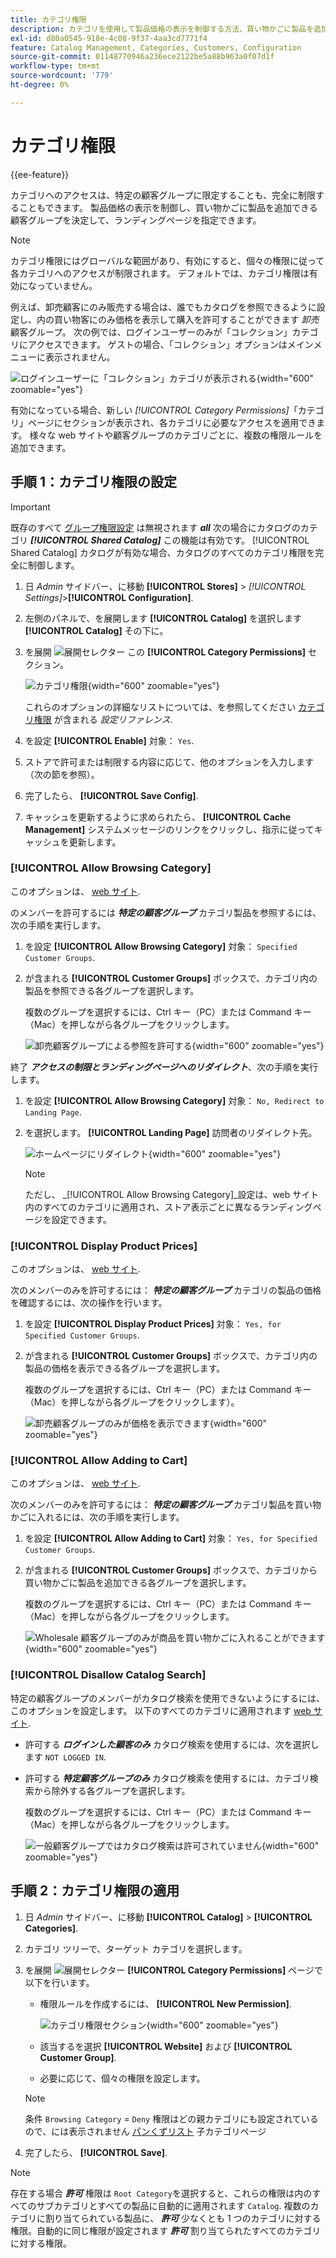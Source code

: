 ```yaml
---
title: カテゴリ権限
description: カテゴリを使用して製品価格の表示を制御する方法、買い物かごに製品を追加できる顧客グループを決定する方法、ランディングページを指定する方法について説明します。
exl-id: d80a0545-918e-4c08-9f37-4aa3cd7771f4
feature: Catalog Management, Categories, Customers, Configuration
source-git-commit: 01148770946a236ece2122be5a88b963a0f07d1f
workflow-type: tm+mt
source-wordcount: '779'
ht-degree: 0%

---
```


# カテゴリ権限

{{ee-feature}}

カテゴリへのアクセスは、特定の顧客グループに限定することも、完全に制限することもできます。 製品価格の表示を制御し、買い物かごに製品を追加できる顧客グループを決定して、ランディングページを指定できます。

>[!NOTE]
>
>カテゴリ権限にはグローバルな範囲があり、有効にすると、個々の権限に従って各カテゴリへのアクセスが制限されます。 デフォルトでは、カテゴリ権限は有効になっていません。

例えば、卸売顧客にのみ販売する場合は、誰でもカタログを参照できるように設定し、内の買い物客にのみ価格を表示して購入を許可することができます _卸売_ 顧客グループ。 次の例では、ログインユーザーのみが「コレクション」カテゴリにアクセスできます。 ゲストの場合、「コレクション」オプションはメインメニューに表示されません。

![ログインユーザーに「コレクション」カテゴリが表示される](./assets/storefront-category-permissions-logged-in.png){width="600" zoomable="yes"}

有効になっている場合、新しい _[!UICONTROL Category Permissions]_「カテゴリ」ページにセクションが表示され、各カテゴリに必要なアクセスを適用できます。 様々な web サイトや顧客グループのカテゴリごとに、複数の権限ルールを追加できます。

## 手順 1：カテゴリ権限の設定

>[!IMPORTANT]
>
>既存のすべて [グループ権限設定](../configuration-reference/catalog/catalog.md#category-permissions) は無視されます **_all_** 次の場合にカタログのカテゴリ **_[!UICONTROL Shared Catalog]_** この機能は有効です。 [!UICONTROL Shared Catalog] カタログが有効な場合、カタログのすべてのカテゴリ権限を完全に制御します。

1. 日 _Admin_ サイドバー、に移動 **[!UICONTROL Stores]** > _[!UICONTROL Settings]_>**[!UICONTROL Configuration]**.

1. 左側のパネルで、を展開します **[!UICONTROL Catalog]** を選択します **[!UICONTROL Catalog]** その下に。

1. を展開 ![展開セレクター](../assets/icon-display-expand.png) この **[!UICONTROL Category Permissions]** セクション。

   ![カテゴリ権限](../configuration-reference/catalog/assets/catalog-category-permissions.png){width="600" zoomable="yes"}

   これらのオプションの詳細なリストについては、を参照してください [カテゴリ権限](../configuration-reference/catalog/catalog.md#category-permissions) が含まれる _設定リファレンス_.

1. を設定 **[!UICONTROL Enable]** 対象： `Yes`.

1. ストアで許可または制限する内容に応じて、他のオプションを入力します（次の節を参照）。

1. 完了したら、 **[!UICONTROL Save Config]**.

1. キャッシュを更新するように求められたら、 **[!UICONTROL Cache Management]** システムメッセージのリンクをクリックし、指示に従ってキャッシュを更新します。

### [!UICONTROL Allow Browsing Category]

このオプションは、 [web サイト](../getting-started/websites-stores-views.md).

のメンバーを許可するには **_特定の顧客グループ_** カテゴリ製品を参照するには、次の手順を実行します。

1. を設定 **[!UICONTROL Allow Browsing Category]** 対象： `Specified Customer Groups`.

1. が含まれる **[!UICONTROL Customer Groups]** ボックスで、カテゴリ内の製品を参照できる各グループを選択します。

   複数のグループを選択するには、Ctrl キー（PC）または Command キー（Mac）を押しながら各グループをクリックします。

   ![卸売顧客グループによる参照を許可する](./assets/category-permissions-allow-browsing-customer-groups.png){width="600" zoomable="yes"}

終了 **_アクセスの制限とランディングページへのリダイレクト_**、次の手順を実行します。

1. を設定 **[!UICONTROL Allow Browsing Category]** 対象： `No, Redirect to Landing Page`.

1. を選択します。 **[!UICONTROL Landing Page]** 訪問者のリダイレクト先。

   ![ホームページにリダイレクト](./assets/category-permissions-browse-category-landing-page.png){width="600" zoomable="yes"}

   >[!NOTE]
   >
   >ただし、 _[!UICONTROL Allow Browsing Category]_設定は、web サイト内のすべてのカテゴリに適用され、ストア表示ごとに異なるランディングページを設定できます。

### [!UICONTROL Display Product Prices]

このオプションは、 [web サイト](../getting-started/websites-stores-views.md).

次のメンバーのみを許可するには： **_特定の顧客グループ_** カテゴリの製品の価格を確認するには、次の操作を行います。

1. を設定 **[!UICONTROL Display Product Prices]** 対象： `Yes, for Specified Customer Groups`.

1. が含まれる **[!UICONTROL Customer Groups]** ボックスで、カテゴリ内の製品の価格を表示できる各グループを選択します。

   複数のグループを選択するには、Ctrl キー（PC）または Command キー（Mac）を押しながら各グループをクリックします）。

   ![卸売顧客グループのみが価格を表示できます](./assets/category-permissions-price-customer-groups.png){width="600" zoomable="yes"}

### [!UICONTROL Allow Adding to Cart]

このオプションは、 [web サイト](../getting-started/websites-stores-views.md).

次のメンバーのみを許可するには： **_特定の顧客グループ_** カテゴリ製品を買い物かごに入れるには、次の手順を実行します。

1. を設定 **[!UICONTROL Allow Adding to Cart]** 対象： `Yes, for Specified Customer Groups`.

1. が含まれる **[!UICONTROL Customer Groups]** ボックスで、カテゴリから買い物かごに製品を追加できる各グループを選択します。

   複数のグループを選択するには、Ctrl キー（PC）または Command キー（Mac）を押しながら各グループをクリックします。

   ![Wholesale 顧客グループのみが商品を買い物かごに入れることができます](./assets/category-permissions-cart-customer-groups.png){width="600" zoomable="yes"}

### [!UICONTROL Disallow Catalog Search]

特定の顧客グループのメンバーがカタログ検索を使用できないようにするには、このオプションを設定します。 以下のすべてのカテゴリに適用されます [web サイト](../getting-started/websites-stores-views.md).

- 許可する **_ログインした顧客のみ_** カタログ検索を使用するには、次を選択します `NOT LOGGED IN`.

- 許可する **_特定顧客グループのみ_** カタログ検索を使用するには、カテゴリ検索から除外する各グループを選択します。

  複数のグループを選択するには、Ctrl キー（PC）または Command キー（Mac）を押しながら各グループをクリックします。

  ![一般顧客グループではカタログ検索は許可されていません](./assets/category-permissions-disallow-category-search.png){width="600" zoomable="yes"}

## 手順 2：カテゴリ権限の適用

1. 日 _Admin_ サイドバー、に移動 **[!UICONTROL Catalog]** > **[!UICONTROL Categories]**.

1. カテゴリ ツリーで、ターゲット カテゴリを選択します。

1. を展開 ![展開セレクター](../assets/icon-display-expand.png) **[!UICONTROL Category Permissions]** ページで以下を行います。

   - 権限ルールを作成するには、 **[!UICONTROL New Permission]**.

     ![カテゴリ権限セクション](./assets/category-permissions-section-admin.png){width="600" zoomable="yes"}

   - 該当するを選択 **[!UICONTROL Website]** および **[!UICONTROL Customer Group]**.

   - 必要に応じて、個々の権限を設定します。

   >[!NOTE]
   >
   >条件 `Browsing Category` = `Deny` 権限はどの親カテゴリにも設定されているので、には表示されません [パンくずリスト](navigation-breadcrumb-trail.md) 子カテゴリページ

1. 完了したら、 **[!UICONTROL Save]**.

>[!NOTE]
>
>存在する場合 **_許可_** 権限は `Root Category`を選択すると、これらの権限は内のすべてのサブカテゴリとすべての製品に自動的に適用されます `Catalog`. 複数のカテゴリに割り当てられている製品に、 **_許可_** 少なくとも 1 つのカテゴリに対する権限。自動的に同じ権限が設定されます **_許可_** 割り当てられたすべてのカテゴリに対する権限。
